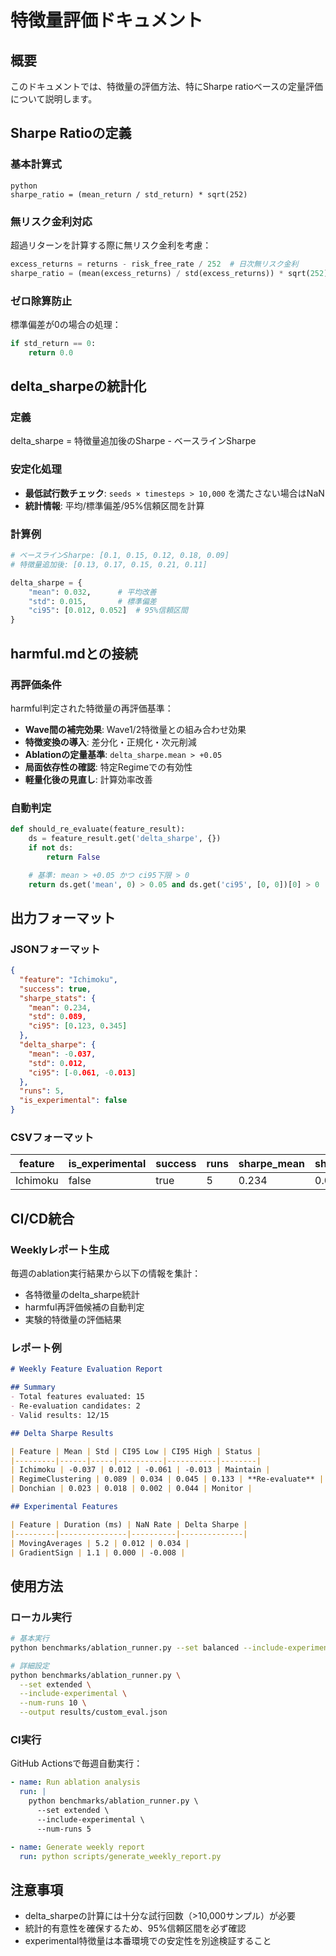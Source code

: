 # 特徴量評価ドキュメント

## 概要

このドキュメントでは、特徴量の評価方法、特にSharpe ratioベースの定量評価について説明します。

## Sharpe Ratioの定義

### 基本計算式

```
python
sharpe_ratio = (mean_return / std_return) * sqrt(252)
```

### 無リスク金利対応

超過リターンを計算する際に無リスク金利を考慮：

```python
excess_returns = returns - risk_free_rate / 252  # 日次無リスク金利
sharpe_ratio = (mean(excess_returns) / std(excess_returns)) * sqrt(252)
```

### ゼロ除算防止

標準偏差が0の場合の処理：

```python
if std_return == 0:
    return 0.0
```

## delta_sharpeの統計化

### 定義

delta_sharpe = 特徴量追加後のSharpe - ベースラインSharpe

### 安定化処理

- **最低試行数チェック**: `seeds × timesteps > 10,000` を満たさない場合はNaN
- **統計情報**: 平均/標準偏差/95%信頼区間を計算

### 計算例

```python
# ベースラインSharpe: [0.1, 0.15, 0.12, 0.18, 0.09]
# 特徴量追加後: [0.13, 0.17, 0.15, 0.21, 0.11]

delta_sharpe = {
    "mean": 0.032,      # 平均改善
    "std": 0.015,       # 標準偏差
    "ci95": [0.012, 0.052]  # 95%信頼区間
}
```

## harmful.mdとの接続

### 再評価条件

harmful判定された特徴量の再評価基準：

- **Wave間の補完効果**: Wave1/2特徴量との組み合わせ効果
- **特徴変換の導入**: 差分化・正規化・次元削減
- **Ablationの定量基準**: `delta_sharpe.mean > +0.05`
- **局面依存性の確認**: 特定Regimeでの有効性
- **軽量化後の見直し**: 計算効率改善

### 自動判定

```python
def should_re_evaluate(feature_result):
    ds = feature_result.get('delta_sharpe', {})
    if not ds:
        return False

    # 基準: mean > +0.05 かつ ci95下限 > 0
    return ds.get('mean', 0) > 0.05 and ds.get('ci95', [0, 0])[0] > 0
```

## 出力フォーマット

### JSONフォーマット

```json
{
  "feature": "Ichimoku",
  "success": true,
  "sharpe_stats": {
    "mean": 0.234,
    "std": 0.089,
    "ci95": [0.123, 0.345]
  },
  "delta_sharpe": {
    "mean": -0.037,
    "std": 0.012,
    "ci95": [-0.061, -0.013]
  },
  "runs": 5,
  "is_experimental": false
}
```

### CSVフォーマット

| feature | is_experimental | success | runs | sharpe_mean | sharpe_std | sharpe_ci_low | sharpe_ci_high | delta_sharpe_mean | delta_sharpe_std | delta_sharpe_ci_low | delta_sharpe_ci_high |
|---------|----------------|---------|------|-------------|------------|---------------|----------------|------------------|----------------|-------------------|-------------------|
| Ichimoku | false | true | 5 | 0.234 | 0.089 | 0.123 | 0.345 | -0.037 | 0.012 | -0.061 | -0.013 |

## CI/CD統合

### Weeklyレポート生成

毎週のablation実行結果から以下の情報を集計：

- 各特徴量のdelta_sharpe統計
- harmful再評価候補の自動判定
- 実験的特徴量の評価結果

### レポート例

```markdown
# Weekly Feature Evaluation Report

## Summary
- Total features evaluated: 15
- Re-evaluation candidates: 2
- Valid results: 12/15

## Delta Sharpe Results

| Feature | Mean | Std | CI95 Low | CI95 High | Status |
|---------|------|-----|----------|-----------|--------|
| Ichimoku | -0.037 | 0.012 | -0.061 | -0.013 | Maintain |
| RegimeClustering | 0.089 | 0.034 | 0.045 | 0.133 | **Re-evaluate** |
| Donchian | 0.023 | 0.018 | 0.002 | 0.044 | Monitor |

## Experimental Features

| Feature | Duration (ms) | NaN Rate | Delta Sharpe |
|---------|---------------|----------|--------------|
| MovingAverages | 5.2 | 0.012 | 0.034 |
| GradientSign | 1.1 | 0.000 | -0.008 |
```

## 使用方法

### ローカル実行

```bash
# 基本実行
python benchmarks/ablation_runner.py --set balanced --include-experimental

# 詳細設定
python benchmarks/ablation_runner.py \
  --set extended \
  --include-experimental \
  --num-runs 10 \
  --output results/custom_eval.json
```

### CI実行

GitHub Actionsで毎週自動実行：

```yaml
- name: Run ablation analysis
  run: |
    python benchmarks/ablation_runner.py \
      --set extended \
      --include-experimental \
      --num-runs 5

- name: Generate weekly report
  run: python scripts/generate_weekly_report.py
```

## 注意事項

- delta_sharpeの計算には十分な試行回数（>10,000サンプル）が必要
- 統計的有意性を確保するため、95%信頼区間を必ず確認
- experimental特徴量は本番環境での安定性を別途検証すること
